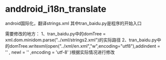 # anddroid_i18n_translate
android国际化，翻译strings.xml
其中tran_baidu.py是程序的开始入口

需要修改的地方：
1、tran_baidu.py中的domTree = xml.dom.minidom.parse("../xml/strings2.xml")的实际路径
2、tran_baidu.py中的domTree.writexml(open("../xml/en.xml","w",encoding="utf8"),addindent = '' , newl = '' ,encoding = 'utf-8' )根据实际情况进行修改
